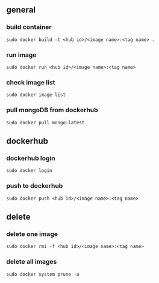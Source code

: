 ## general
### build container
    sudo docker build -t <hub id>/<image name>:<tag name> .
### run image
    sudo docker run <hub id>/<image name>:<tag name>
### check image list
    sudo docker image list
### pull mongoDB from dockerhub
    sudo docker pull mongo:latest
    
## dockerhub
### dockerhub login
    sudo docker login
### push to dockerhub
    sudo docker push <hub id>/<image name>:<tag name>

## delete
### delete one image
    sudo docker rmi -f <hub id>/<image name>:<tag name>
### delete all images
    sudo docker system prune -a
